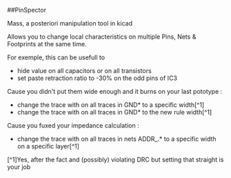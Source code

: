 ##PinSpector

Mass, a posteriori manipulation tool in kicad

Allows you to change local characteristics on multiple
Pins, Nets & Footprints at the same time.


For exemple, this can be usefull to


- hide value on all capacitors or on all transistors
- set paste retraction ratio to -30% on the odd pins of IC3


Cause you didn't put them wide enough and it burns on your last pototype :
- change the trace with on all traces in GND* to a specific width[^1]
- change the trace with on all traces in GND* to the new rule width[^1]


Cause you fuxed your impedance calculation :
- change the trace with on all traces in nets ADDR_.* to a specific width on a specific layer[^1]






 [^1]Yes, after the fact and (possibly) violating DRC but setting that straight is your job
